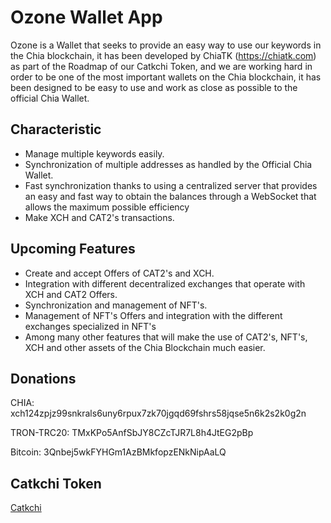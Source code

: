# Ozone Wallet App
 
Ozone is a Wallet that seeks to provide an easy way to use our keywords in the Chia blockchain, it has been developed by ChiaTK (https://chiatk.com) as part of the Roadmap of our Catkchi Token, and we are working hard in order to be one of the most important wallets on the Chia blockchain, it has been designed to be easy to use and work as close as possible to the official Chia Wallet.
 
## Characteristic
 
- Manage multiple keywords easily.
- Synchronization of multiple addresses as handled by the Official Chia Wallet.
- Fast synchronization thanks to using a centralized server that provides an easy and fast way to obtain the balances through a WebSocket that allows the maximum possible efficiency
- Make XCH and CAT2's transactions.
 
## Upcoming Features
 
- Create and accept Offers of CAT2's and XCH.
- Integration with different decentralized exchanges that operate with XCH and CAT2 Offers.
- Synchronization and management of NFT's.
- Management of NFT's Offers and integration with the different exchanges specialized in NFT's
- Among many other features that will make the use of CAT2's, NFT's, XCH and other assets of the Chia Blockchain much easier.
 
## Donations
 
CHIA:
xch124zpjz99snkrals6uny6rpux7zk70jgqd69fshrs58jqse5n6k2s2k0g2n
 
TRON-TRC20:
TMxKPo5AnfSbJY8CZcTJR7L8h4JtEG2pBp
 
Bitcoin:
3Qnbej5wkFYHGm1AzBMkfopzENkNipAaLQ
 
## Catkchi Token
[Catkchi](https://app.catkchi.com/)
